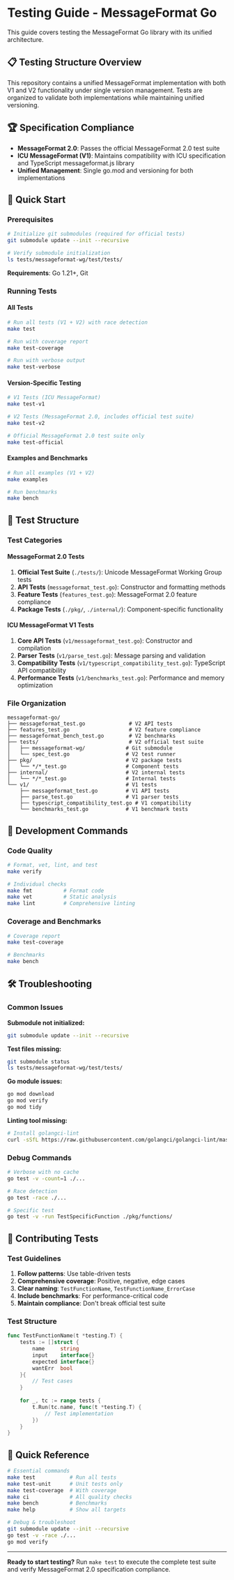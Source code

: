 # Testing Guide - MessageFormat Go

This guide covers testing the MessageFormat Go library with its unified architecture.

## 📋 Testing Structure Overview

This repository contains a unified MessageFormat implementation with both V1 and V2 functionality under single version management. Tests are organized to validate both implementations while maintaining unified versioning.

## 🏆 Specification Compliance

- **MessageFormat 2.0**: Passes the official MessageFormat 2.0 test suite
- **ICU MessageFormat (V1)**: Maintains compatibility with ICU specification and TypeScript messageformat.js library
- **Unified Management**: Single go.mod and versioning for both implementations

## 🚀 Quick Start

### Prerequisites

```bash
# Initialize git submodules (required for official tests)
git submodule update --init --recursive

# Verify submodule initialization
ls tests/messageformat-wg/test/tests/
```

**Requirements**: Go 1.21+, Git

### Running Tests

#### All Tests
```bash
# Run all tests (V1 + V2) with race detection
make test

# Run with coverage report
make test-coverage

# Run with verbose output
make test-verbose
```

#### Version-Specific Testing
```bash
# V1 Tests (ICU MessageFormat)
make test-v1

# V2 Tests (MessageFormat 2.0, includes official test suite)
make test-v2

# Official MessageFormat 2.0 test suite only
make test-official
```

#### Examples and Benchmarks
```bash
# Run all examples (V1 + V2)
make examples

# Run benchmarks
make bench
```

## 📁 Test Structure

### Test Categories

#### MessageFormat 2.0 Tests
1. **Official Test Suite** (`./tests/`): Unicode MessageFormat Working Group tests
2. **API Tests** (`messageformat_test.go`): Constructor and formatting methods  
3. **Feature Tests** (`features_test.go`): MessageFormat 2.0 feature compliance
4. **Package Tests** (`./pkg/`, `./internal/`): Component-specific functionality

#### ICU MessageFormat V1 Tests
1. **Core API Tests** (`v1/messageformat_test.go`): Constructor and compilation
2. **Parser Tests** (`v1/parse_test.go`): Message parsing and validation
3. **Compatibility Tests** (`v1/typescript_compatibility_test.go`): TypeScript API compatibility
4. **Performance Tests** (`v1/benchmarks_test.go`): Performance and memory optimization

### File Organization

```
messageformat-go/
├── messageformat_test.go              # V2 API tests
├── features_test.go                   # V2 feature compliance  
├── messageformat_bench_test.go        # V2 benchmarks
├── tests/                             # V2 official test suite
│   ├── messageformat-wg/             # Git submodule
│   └── spec_test.go                  # V2 test runner
├── pkg/                              # V2 package tests
│   └── */*_test.go                   # Component tests
├── internal/                         # V2 internal tests
│   └── */*_test.go                   # Internal tests
└── v1/                               # V1 tests
    ├── messageformat_test.go         # V1 API tests
    ├── parse_test.go                 # V1 parser tests
    ├── typescript_compatibility_test.go # V1 compatibility
    └── benchmarks_test.go            # V1 benchmark tests
```

## 🔧 Development Commands

### Code Quality

```bash
# Format, vet, lint, and test
make verify

# Individual checks  
make fmt          # Format code
make vet          # Static analysis
make lint         # Comprehensive linting
```

### Coverage and Benchmarks

```bash
# Coverage report
make test-coverage

# Benchmarks
make bench
```

## 🛠️ Troubleshooting

### Common Issues

**Submodule not initialized:**
```bash
git submodule update --init --recursive
```

**Test files missing:**
```bash
git submodule status
ls tests/messageformat-wg/test/tests/
```

**Go module issues:**
```bash
go mod download
go mod verify
go mod tidy
```

**Linting tool missing:**
```bash
# Install golangci-lint
curl -sSfL https://raw.githubusercontent.com/golangci/golangci-lint/master/install.sh | sh -s -- -b $(go env GOPATH)/bin
```

### Debug Commands

```bash
# Verbose with no cache
go test -v -count=1 ./...

# Race detection
go test -race ./...

# Specific test
go test -v -run TestSpecificFunction ./pkg/functions/
```

## 📝 Contributing Tests

### Test Guidelines

1. **Follow patterns**: Use table-driven tests
2. **Comprehensive coverage**: Positive, negative, edge cases
3. **Clear naming**: `TestFunctionName`, `TestFunctionName_ErrorCase`
4. **Include benchmarks**: For performance-critical code
5. **Maintain compliance**: Don't break official test suite

### Test Structure

```go
func TestFunctionName(t *testing.T) {
    tests := []struct {
        name     string
        input    interface{}
        expected interface{}
        wantErr  bool
    }{
        // Test cases
    }
    
    for _, tc := range tests {
        t.Run(tc.name, func(t *testing.T) {
            // Test implementation
        })
    }
}
```

## 🎯 Quick Reference

```bash
# Essential commands
make test           # Run all tests
make test-unit      # Unit tests only
make test-coverage  # With coverage
make ci             # All quality checks
make bench          # Benchmarks
make help           # Show all targets

# Debug & troubleshoot
git submodule update --init --recursive
go test -v -race ./...
go mod verify
```

---

**Ready to start testing?** Run `make test` to execute the complete test suite and verify MessageFormat 2.0 specification compliance.
